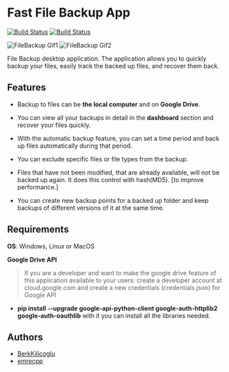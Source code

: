 
# Fast File Backup App

[![Build Status](https://img.shields.io/badge/lang-T%C3%BCrk%C3%A7e-red)](https://github.com/BerkKilicoglu/Fast-File-Backup-App/blob/main/README.tr.md) [![Build Status](https://img.shields.io/badge/lang-English-blue)](https://github.com/BerkKilicoglu/Fast-File-Backup-App/blob/main/README.md)

![FileBackup Gif1](https://media.giphy.com/media/D010h0DYlZJpcjHalt/giphy.gif)
![FileBackup Gif2](https://media.giphy.com/media/4XsVoileeQMtUakEhL/giphy.gif)

File Backup desktop application. The application allows you to quickly backup your files, easily track the backed up files, and recover them back.

## Features

- Backup to files can be **the local computer** and on **Google Drive**.

- You can view all your backups in detail in the **dashboard** section and recover your files quickly.

- With the automatic backup feature, you can set a time period and back up files automatically during that period.

- You can exclude specific files or file types from the backup.

- Files that have not been modified, that are already available, will not be backed up again. It does this control with hash(MD5). [to improve performance.]

- You can create new backup points for a backed up folder and keep backups of different versions of it at the same time.

## Requirements

**OS**: Windows, Linux or MacOS

**Google Drive API**
> If you are a developer and want to make the google drive feature of this application available to your users: create a developer account at cloud.google.com and create a new credentials (credentials.json) for Google API
- **pip install --upgrade google-api-python-client google-auth-httplib2 google-auth-oauthlib**  with it you can install all the libraries needed.

## Authors

 - [BerkKilicoglu](https://github.com/BerkKilicoglu)
 - [emrecpp](https://github.com/emrecpp)
